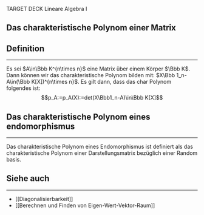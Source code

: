 TARGET DECK
Lineare Algebra I

Das charakteristische Polynom einer Matrix
--
## Definition
***
Es sei $A\in\Bbb K^{n\times n}$ eine Matrix über einem Körper $\Bbb K$. Dann können wir das charakteristische Polynom bilden mit:
$X\Bbb 1_n-A\in(\Bbb K[X])^{n\times n}$. Es gilt dann, dass das char Polynom folgendes ist: $$p_A:=p_A(X):=det(X\Bbb1_n-A)\in\Bbb K[X]$$
## Das charakteristische Polynom eines endomorphismus
***
Das charakteristische Polynom eines Endomorphismus ist definiert als das charakteristische Polynom einer Darstellungsmatrix bezüglich einer Random basis.
## Siehe auch
***
* [[Diagonalisierbarkeit]]
* [[Berechnen und Finden von Eigen-Wert-Vektor-Raum]]
<!--ID: 1711978844701-->
